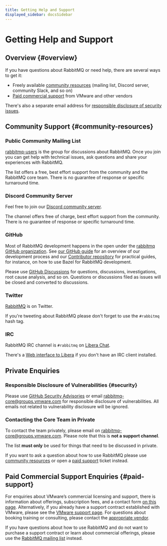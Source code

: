 ```yaml
---
title: Getting Help and Support
displayed_sidebar: docsSidebar
---
```

<!--
Copyright (c) 2005-2024 Broadcom. All Rights Reserved. The term "Broadcom" refers to Broadcom Inc. and/or its subsidiaries.

All rights reserved. This program and the accompanying materials
are made available under the terms of the under the Apache License,
Version 2.0 (the "License”); you may not use this file except in compliance
with the License. You may obtain a copy of the License at

https://www.apache.org/licenses/LICENSE-2.0

Unless required by applicable law or agreed to in writing, software
distributed under the License is distributed on an "AS IS" BASIS,
WITHOUT WARRANTIES OR CONDITIONS OF ANY KIND, either express or implied.
See the License for the specific language governing permissions and
limitations under the License.
-->

# Getting Help and Support

## Overview {#overview}

If you have questions about RabbitMQ or need help, there are several ways
to get it:

 * Freely available [community resources](#community-resources) (mailing list, Discord server, community Slack, and so on)
 * [Paid commercial support](#paid-support) from VMware and other vendors

There's also a separate email address for [responsible disclosure of security issues](#security).


## Community Support {#community-resources}

### Public Community Mailing List

[rabbitmq-users](https://groups.google.com/forum/#!forum/rabbitmq-users) is the group for
discussions about RabbitMQ. Once you join you can get help with technical issues,
ask questions and share your experiences with RabbitMQ.

The list offers a free, best effort support from the community and the RabbitMQ core team.
There is no guarantee of response or specific turnaround time.

### Discord Community Server

Feel free to join our [Discord community server](https://rabbitmq.com/discord/).

The channel offers free of charge, best effort support from the community.
There is no guarantee of response or specific turnaround time.

### GitHub

Most of RabbitMQ development happens in the open under the [rabbitmq GitHub organization](https://github.com/rabbitmq).
See [our GitHub guide](./github) for an overview of our development process
and our [Contributor repository](https://github.com/rabbitmq/contribute/) for practical guides,
for instance, on how to use Bazel for RabbitMQ development.


Please use [GitHub Discussions](https://github.com/rabbitmq/rabbitmq-server/discussions)
for questions, discussions, investigations, root cause analysis, and so on. Questions or discussions
filed as issues will be closed and converted to discussions.

### Twitter

[RabbitMQ](https://twitter.com/rabbitmq) is on Twitter.

If you're tweeting about RabbitMQ please don't forget to use the <code>#rabbitmq</code> hash tag.

### IRC

RabbitMQ IRC channel is `#rabbitmq` on [Libera Chat](https://libera.chat/).

There's a [Web interface to Libera](https://web.libera.chat/) if you don't have an IRC client installed.


## Private Enquiries

### Responsible Disclosure of Vulnerabilities {#security}

Please use [GitHub Security Advisories](https://docs.github.com/en/code-security/security-advisories/guidance-on-reporting-and-writing/privately-reporting-a-security-vulnerability) or email [rabbitmq-core@groups.vmware.com](mailto:rabbitmq-core@groups.vmware.com) for responsible disclosure
of vulnerabilities. All emails not related to vulnerability disclosure will be ignored.

### Contacting the Core Team in Private

To contact the team privately, please email on [rabbitmq-core@groups.vmware.com](mailto:rabbitmq-core@groups.vmware.com).
Please note that this is **not a support channel**.

The list **must only** be used for things that need to be discussed in private.

If you want to ask a question about how to use RabbitMQ please use
[community resources](#community-resources) or open a [paid support](#paid-support) ticket instead.


## Paid Commercial Support Enquiries {#paid-support}

For enquiries about VMware’s commercial licensing and support,
there is information about offerings, subscription fees, and a contact form [on this page](https://tanzu.vmware.com/rabbitmq).
Alternatively, if you already have a support contract established with VMware,
please see the [VMware support page](https://tanzu.vmware.com/support).
For questions about booking training or consulting,
please contact the [appropriate vendor](./services).

If you have questions about how to use RabbitMQ and do not want to
purchase a support contract or learn about commercial offerings, please use the
[RabbitMQ mailing list](https://groups.google.com/forum/#!forum/rabbitmq-users) instead.
